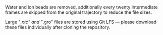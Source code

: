 Water and ion beads are removed, additionally every twenty intermediate frames are skipped from the original trajectory to reduce the file sizes.

Large "*.xtc" and "*.gro" files are stored using Git LFS — please download these files individually after cloning the repository.

